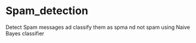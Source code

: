 # Spam_detection

Detect Spam messages ad classify them as spma nd not spam using Naive Bayes classifier
